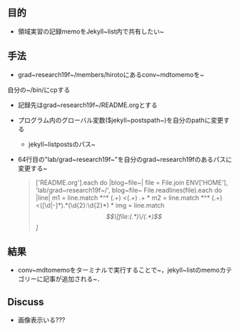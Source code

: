 目的
----

-   領域実習の記録memoをJekyll~list内で共有したい~

手法
----

-   grad~research19f~/members/hirotoにあるconv~mdtomemoを~

自分の\~/bin/にcpする

-   記録先はgrad~research19f~/README.orgとする
-   プログラム内のグローバル変数(\$jekyll~postspath~)を自分のpathに変更する
    -   jekyll~listpostsのパス~
-   64行目の"lab/grad~research19f~"を自分のgrad~research19fのあるパスに変更する~

    > \['README.org'\].each do |blog~file~| file = File.join
    > ENV\['HOME'\], 'lab/grad~research19f~/', blog~file~
    > File.readlines(file).each do |line| m1 = line.match *\^\* (.+)
    > \<(.+) .+ * m2 = line.match *\^\* (.+)
    > \<(\[\d|-\]\*).\*(\d{2}:\d{2}\*) * img = line.match
    > *$$\[file:(.*)\/(.*)$$\]*

結果
----

-   conv~mdtomemoをターミナルで実行することで~，jekyll~listのmemoカテゴリーに記事が追加される~．

Discuss
-------

-   画像表示いる???


